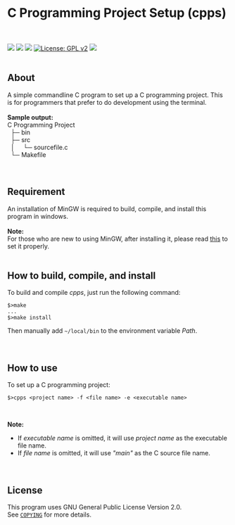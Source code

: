 # C Programming Project Setup (cpps)
<br><br>
<img src="https://img.shields.io/badge/Windows-0078D6?style=flat&logo=windows&logoColor=white" />
<img src="https://img.shields.io/badge/C-00599C?style=flat&logo=c&logoColor=white" />
<img src="https://img.shields.io/badge/Notepad++-90E59A.svg?style=flat&logo=notepad%2B%2B&logoColor=black" />
[![License: GPL v2](https://img.shields.io/badge/License-GPL_v2-blue.svg)](https://www.gnu.org/licenses/old-licenses/gpl-2.0.en.html)
<img src="https://img.shields.io/badge/Version-0.1.1--alpha.2-blue?style=flat&color=blue" />
<br><br>

## About
A simple commandline C program to set up a C programming project. This is for programmers that prefer to do development using the terminal.<br>
<br>
__Sample output:__<br>
C Programming Project<br>
&nbsp;&nbsp;├─ bin<br>
&nbsp;&nbsp;├─ src<br>
&nbsp;&nbsp;│&nbsp;&nbsp;&nbsp;&nbsp;&nbsp;└─ sourcefile.c<br>
&nbsp;&nbsp;└─ Makefile<br>
<br><br>

## Requirement
An installation of MinGW is required to build, compile, and install this program in windows.<br>
<br>
__Note:__<br>
For those who are new to using MinGW, after installing it, please
read <a target="_blank" href="https://opensource.com/article/20/8/gnu-windows-mingw" title="Use GNU on Windows with MinGW">this</a> to set it properly.
<br><br>

## How to build, compile, and install
To build and compile *cpps*, just run the following command:<br>

```
$>make
...
$>make install
```

Then manually add ```~/local/bin``` to the environment variable *Path*.<br>
<br><br>

## How to use
To set up a C programming project:<br>

```
$>cpps <project name> -f <file name> -e <executable name>
```
<br>

__Note:__<br>
* If *executable name* is omitted, it will use *project name* as the executable file name.<br>
* If *file name* is omitted, it will use *"main"* as the C source file name.<br>
<br><br>

## License
This program uses GNU General Public License Version 2.0.<br>
See [```COPYING```](url:COPYING) for more details.<br>
<br><br>


	